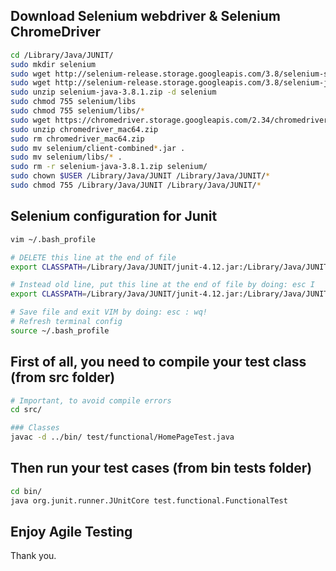 ## Download Selenium webdriver & Selenium ChromeDriver

```sh
cd /Library/Java/JUNIT/
sudo mkdir selenium
sudo wget http://selenium-release.storage.googleapis.com/3.8/selenium-server-standalone-3.8.1.jar
sudo wget http://selenium-release.storage.googleapis.com/3.8/selenium-java-3.8.1.zip
sudo unzip selenium-java-3.8.1.zip -d selenium
sudo chmod 755 selenium/libs
sudo chmod 755 selenium/libs/*
sudo wget https://chromedriver.storage.googleapis.com/2.34/chromedriver_mac64.zip
sudo unzip chromedriver_mac64.zip
sudo rm chromedriver_mac64.zip
sudo mv selenium/client-combined*.jar .
sudo mv selenium/libs/* .
sudo rm -r selenium-java-3.8.1.zip selenium/
sudo chown $USER /Library/Java/JUNIT /Library/Java/JUNIT/*
sudo chmod 755 /Library/Java/JUNIT /Library/Java/JUNIT/*
```

## Selenium configuration for Junit

```sh
vim ~/.bash_profile

# DELETE this line at the end of file
export CLASSPATH=/Library/Java/JUNIT/junit-4.12.jar:/Library/Java/JUNIT/hamcrest-all-1.3.jar:.

# Instead old line, put this line at the end of file by doing: esc I
export CLASSPATH=/Library/Java/JUNIT/junit-4.12.jar:/Library/Java/JUNIT/hamcrest-all-1.3.jar:/Library/Java/JUNIT/chromedriver:/Library/Java/JUNIT/client-combined-3.8.1.jar:/Library/Java/JUNIT/client-combined-3.8.1-sources.jar:/Library/Java/JUNIT/selenium-server-standalone-3.8.1.jar:.

# Save file and exit VIM by doing: esc : wq!
# Refresh terminal config
source ~/.bash_profile
```

## First of all, you need to compile your test class (from src folder)

```sh
# Important, to avoid compile errors
cd src/

### Classes
javac -d ../bin/ test/functional/HomePageTest.java
```

## Then run your test cases (from bin tests folder)

```sh
cd bin/
java org.junit.runner.JUnitCore test.functional.FunctionalTest
```

## Enjoy Agile Testing

Thank you.
